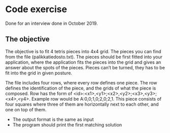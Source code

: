 # Code exercise 

Done for an interview done in October 2019.

## The objective

The objective is to fit 4 tetris pieces into 4x4 grid. The pieces you can find from the file (palikkatiedosto.txt). The pieces should be first fitted into your application, where the application fits the pieces into the grid and gives an answer about the spots of the pieces. Pieces can’t be turned, they has to be fit into the grid in given posture.

The file includes four rows, where every row defines one piece. The row defines the identification of the piece, and the grids of what the piece is composed. Row has the form of &lt;id>:&lt;x1>,&lt;y1>;&lt;x2>,&lt;y2>;&lt;x3>,&lt;y3>;&lt;x4>,&lt;y4>.
Example row would be A:0,0;1,0;2,0;2,1. This piece consists of four squares where three of them are horizontally next to each other, and one on top of them.

- The output format is the same as input
- The program should print the first matching solution

